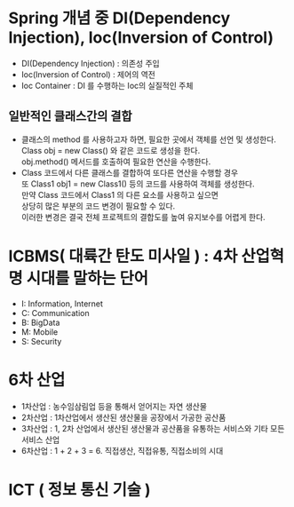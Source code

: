 # Spring 개념 중 DI(Dependency Injection), Ioc(Inversion of Control)
* DI(Dependency Injection) :  의존성 주입
* Ioc(Inversion of Control) : 제어의 역전
* Ioc Container : DI 를 수행하는 Ioc의 실질적인 주체

## 일반적인 클래스간의 결합
* 클래스의 method 를 사용하고자 하면, 필요한 곳에서 객체를 선언 및 생성한다.  
Class obj = new Class() 와 같은 코드로 생성을 한다.  
obj.method() 메서드를 호출하여 필요한 연산을 수행한다.  
* Class 코드에서 다른 클래스를 결합하여 또다른 연산을 수행할 경우  
또 Class1 obj1 = new Class1() 등의 코드를 사용하여 객체를 생성한다.  
만약 Class 코드에서 Class1 의 다른 요소를 사용하고 싶으면  
상당히 많은 부분의 코드 변경이 필요할 수 있다.  
이러한 변경은 결국 전체 프로젝트의 결합도를 높여 유지보수를 어렵게 한다.

# ICBMS( 대륙간 탄도 미사일 ) : 4차 산업혁명 시대를 말하는 단어
* I: Information, Internet
* C: Communication
* B: BigData
* M: Mobile
* S: Security

# 6차 산업
* 1차산업 : 농수임삼림업 등을 통해서 얻어지는 자연 생산물
* 2차산업 : 1차산업에서 생산된 생산물을 공장에서 가공한 공산품
* 3차산업 : 1, 2차 산업에서 생산된 생산물과 공산품을 유통하는 서비스와 기타 모든 서비스 산업
* 6차산업 : 1 + 2 + 3 = 6. 직접생산, 직접유통, 직접소비의 시대

# ICT ( 정보 통신 기술 )